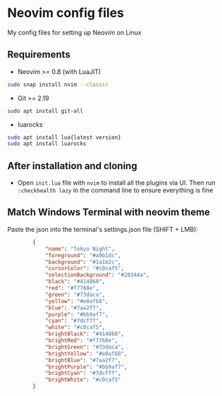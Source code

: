 # Neovim config files

My config files for setting up Neovim on Linux

## Requirements

- Neovim >= 0.8 (with LuaJIT)
```bash
sudo snap install nvim --classic
```

- Git >= 2.19
```bash
sudo apt install git-all
```

- luarocks
```bash
sudo apt install lua{latest version}
sudo apt install luarocks
```

## After installation and cloning

- Open `init.lua` file with `nvim` to install all the plugins via UI. Then run `:checkhealth lazy` in the command line to ensure everything is fine

## Match Windows Terminal with neovim theme

Paste the json into the terminal's settings.json file (SHIFT + LMB):
```json
        {
            "name": "Tokyo Night",
            "foreground": "#a9b1dc",
            "background": "#1a1b2c",
            "cursorColor": "#c0caf5",
            "selectionBackground": "#28344a",
            "black": "#414868",
            "red": "#f7768e",
            "green": "#73daca",
            "yellow": "#e0af68",
            "blue": "#7aa2f7",
            "purple": "#bb9af7",
            "cyan": "#7dcfff",
            "white": "#c0caf5",
            "brightBlack": "#414868",
            "brightRed": "#f7768e",
            "brightGreen": "#73daca",
            "brightYellow": "#e0af68",
            "brightBlue": "#7aa2f7",
            "brightPurple": "#bb9af7",
            "brightCyan": "#7dcfff",
            "brightWhite": "#c0caf5"
        }
```
